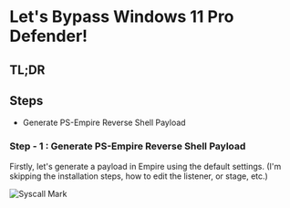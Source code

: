 # Let's Bypass Windows 11 Pro Defender!

## TL;DR

## Steps

* Generate PS-Empire Reverse Shell Payload

### Step - 1 : Generate PS-Empire Reverse Shell Payload

Firstly, let's generate a payload in Empire using the default settings. (I'm skipping the installation steps, how to edit the listener, or stage, etc.)

![Syscall Mark](./assets/syscall-mark.png)